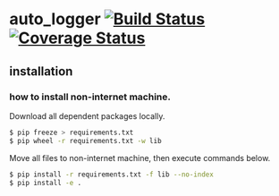 # auto_logger  [![Build Status](https://travis-ci.org/ujiro99/auto_logger.svg?branch=master)](https://travis-ci.org/ujiro99/auto_logger)  [![Coverage Status](https://coveralls.io/repos/github/ujiro99/auto_logger/badge.svg?branch=master)](https://coveralls.io/github/ujiro99/auto_logger?branch=master)

## installation

### how to install non-internet machine.

Download all dependent packages locally.
```sh
$ pip freeze > requirements.txt
$ pip wheel -r requirements.txt -w lib
```

Move all files to non-internet machine, then execute commands below.
```sh
$ pip install -r requirements.txt -f lib --no-index
$ pip install -e .
```
